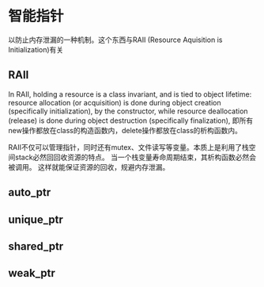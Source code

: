 # 智能指针

以防止内存泄漏的一种机制。这个东西与RAII (Resource Aquisition is Initialization)有关

## RAII

In RAII, holding a resource is a class invariant, and is tied to object lifetime: 
resource allocation (or acquisition) is done during object creation (specifically initialization), by the constructor, while resource deallocation (release) is done during object destruction (specifically finalization),
即所有new操作都放在class的构造函数内，delete操作都放在class的析构函数内。

RAII不仅可以管理指针，同时还有mutex、文件读写等变量。本质上是利用了栈空间stack必然回回收资源的特点。
当一个栈变量寿命周期结束，其析构函数必然会被调用。
这样就能保证资源的回收，规避内存泄漏。

## auto_ptr

## unique_ptr

## shared_ptr

## weak_ptr
